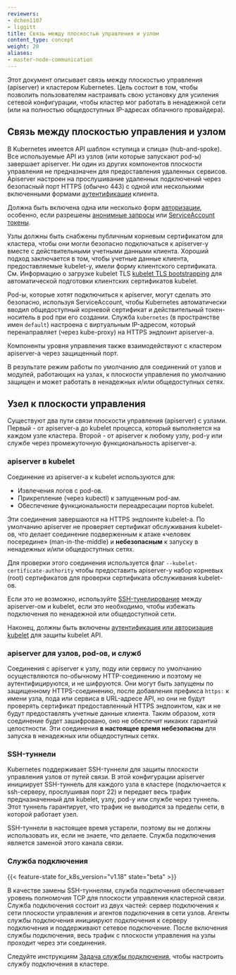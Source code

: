```yaml
---
reviewers:
- dchen1107
- liggitt
title: Связь между плоскостью управления и узлом
content_type: concept
weight: 20
aliases:
- master-node-communication
---
```


<!-- overview -->

Этот документ описывает связь между плоскостью управления (apiserver) и кластером Kubernetes. Цель состоит в том, чтобы позволить пользователям настраивать свою установку для усиления сетевой конфигурации, чтобы кластер мог работать в ненадежной сети (или на полностью общедоступных IP-адресах облачного провайдера).



<!-- body -->

## Связь между плоскостью управления и узлом
В Kubernetes имеется API шаблон «ступица и спица» (hub-and-spoke). Все используемые API из узлов (или которые запускают pod-ы) завершает apiserver. Ни один из других компонентов плоскости управления не предназначен для предоставления удаленных сервисов. Apiserver настроен на прослушивание удаленных подключений через безопасный порт HTTPS (обычно 443) с одной или несколькими включенными формами [аутентификации](/docs/reference/access-authn-authz/authentication/) клиента.

Должна быть включена одна или несколько форм [авторизации](/docs/reference/access-authn-authz/authorization/), особенно, если разрешены [анонимные запросы](/docs/reference/access-authn-authz/authentication/#anonymous-requests) или [ServiceAccount токены](/docs/reference/access-authn-authz/authentication/#service-account-tokens).

Узлы должны быть снабжены публичным корневым сертификатом для кластера, чтобы они могли безопасно подключаться к apiserver-у вместе с действительными учетными данными клиента. Хороший подход заключается в том, чтобы учетные данные клиента, предоставляемые kubelet-у, имели форму клиентского сертификата. См. Информацию о загрузке kubelet TLS [kubelet TLS bootstrapping](/docs/reference/command-line-tools-reference/kubelet-tls-bootstrapping/) для автоматической подготовки клиентских сертификатов kubelet.

Pod-ы, которые хотят подключиться к apiserver, могут сделать это безопасно, используя ServiceAccount, чтобы Kubernetes автоматически вводил общедоступный корневой сертификат и действительный токен-носитель в pod при его создании.
Служба `kubernetes` (в пространстве имен `default`) настроена с виртуальным IP-адресом, который перенаправляет (через kube-proxy) на HTTPS эндпоинт apiserver-а.

Компоненты уровня управления также взаимодействуют с кластером apiserver-а через защищенный порт.

В результате режим работы по умолчанию для соединений от узлов и модулей, работающих на узлах, к плоскости управления по умолчанию защищен и может работать в ненадежных и/или общедоступных сетях.

## Узел к плоскости управления

Существуют два пути связи плоскости управления (apiserver) с узлами. Первый - от apiserver-а до kubelet процесса, который выполняется на каждом узле кластера. Второй - от apiserver к любому узлу, pod-у или службе через промежуточную функциональность apiserver-а.

### apiserver в kubelet

Соединение из apiserver-а к kubelet используются для:

* Извлечения логов с pod-ов.
* Прикрепление (через kubectl) к запущенным pod-ам.
* Обеспечение функциональности переадресации портов kubelet.

Эти соединения завершаются на HTTPS эндпоинте kubelet-a. По умолчанию apiserver не проверяет сертификат обслуживания kubelet-ов, что делает соединение подверженным к атаке «человек посередине» (man-in-the-middle) и **небезопасным** к запуску в ненадежных и/или общедоступных сетях.

Для проверки этого соединения используется флаг `--kubelet-certificate-authority` чтобы предоставить apiserver-у набор корневых (root) сертификатов для проверки сертификата обслуживания kubelet-ов.

Если это не возможно, используйте [SSH-тунелирование](#ssh-tunnels) между apiserver-ом и kubelet, если это необходимо, чтобы избежать подключения по ненадежной или общедоступной сети.

Наконец, должны быть включены [аутентификация или авторизация kubelet](/docs/reference/access-authn-authz/kubelet-authn-authz/) для защиты kubelet API.

### apiserver для узлов, pod-ов, и служб

Соединения с apiserver к узлу, поду или сервису по умолчанию осуществляются по-обычному HTTP-соединению и поэтому не аутентифицируются, и не шифруются. Они могут быть запущены по защищенному HTTPS-соединению, после добавления префикса `https:` к имени узла, пода или сервиса в URL-адресе API, но они не будут проверять сертификат предоставленный HTTPS эндпоинтом, как и не будут предоставлять учетные данные клиента. Таким образом, хотя соединение будет зашифровано, оно не обеспечит никаких гарантий целостности. Эти соединения **в настоящее время небезопасны** для запуска в ненадежных или общедоступных сетях.

### SSH-туннели

Kubernetes поддерживает SSH-туннели для защиты плоскости управления узлов от путей связи. В этой конфигурации apiserver инициирует SSH-туннель для каждого узла в кластере (подключается к ssh-серверу, прослушивая порт 22) и передает весь трафик предназначенный для kubelet, узлу, pod-у или службе через туннель. Этот туннель гарантирует, что трафик не выводится за пределы сети, в которой работает узел.

SSH-туннели в настоящее время устарели, поэтому вы не должны использовать их, если не знаете, что делаете. Служба подключения является заменой этого канала связи.

### Служба подключения

{{< feature-state for_k8s_version="v1.18" state="beta" >}}

В качестве замены SSH-туннелям, служба подключения обеспечивает уровень полномочия TCP для плоскости управления кластерной связи. Служба подключения состоит из двух частей: сервер подключения к сети плоскости управления и агентов подключения в сети узлов. Агенты службы подключения инициируют подключения к серверу подключения и поддерживают сетевое подключение. После включения службы подключения, весь трафик с плоскости управления на узлы проходит через эти соединения.

Следуйте инструкциям [Задача службы подключения,](/docs/tasks/extend-kubernetes/setup-konnectivity/) чтобы настроить службу подключения в кластере.
